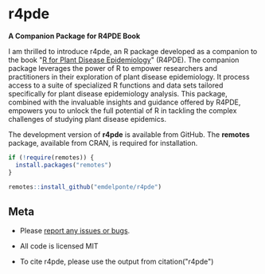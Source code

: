 # r4pde

**A Companion Package for R4PDE Book**

I am thrilled to introduce r4pde, an R package developed as a companion to the book "[R for Plant Disease Epidemiology](https://r4pde.netlify.app/)" (R4PDE). The companion package leverages the power of R to empower researchers and practitioners in their exploration of plant disease epidemiology. It process access to a suite of specialized R functions and data sets tailored specifically for plant disease epidemiology analysis. This package, combined with the invaluable insights and guidance offered by R4PDE, empowers you to unlock the full potential of R in tackling the complex challenges of studying plant disease epidemics.

The development version of **r4pde** is available from GitHub. The **remotes** package, available from CRAN, is required for installation.

``` r
if (!require(remotes)) {
  install.packages("remotes")
}

remotes::install_github("emdelponte/r4pde")
```

## Meta

-   Please [report any issues or bugs](https://github.com/emdelponte/r4pde/issues).

-   All code is licensed MIT

-   To cite r4pde, please use the output from citation("r4pde")

